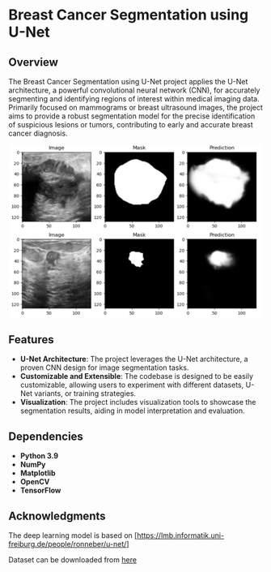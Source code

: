 # Breast Cancer Segmentation using U-Net

## Overview

The Breast Cancer Segmentation using U-Net project applies the U-Net architecture, a powerful convolutional neural network (CNN), for accurately segmenting and identifying regions of interest within medical imaging data. Primarily focused on mammograms or breast ultrasound images, the project aims to provide a robust segmentation model for the precise identification of suspicious lesions or tumors, contributing to early and accurate breast cancer diagnosis.

![Demo Image](link_to_demo.png)

## Features

- **U-Net Architecture**: The project leverages the U-Net architecture, a proven CNN design for image segmentation tasks.
- **Customizable and Extensible**: The codebase is designed to be easily customizable, allowing users to experiment with different datasets, U-Net variants, or training strategies.
- **Visualization**: The project includes visualization tools to showcase the segmentation results, aiding in model interpretation and evaluation.

## Dependencies
- **Python 3.9**
- **NumPy**
- **Matplotlib**
- **OpenCV**
- **TensorFlow**

## Acknowledgments
The deep learning model is based on [https://lmb.informatik.uni-freiburg.de/people/ronneber/u-net/]


Dataset can be downloaded from [here](https://drive.google.com/drive/folders/1fR8Mn56pz7KVAL4VqU8AEpowSrNKEM74?usp=sharing)
